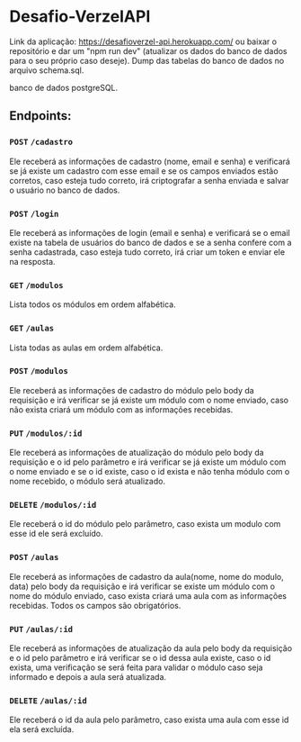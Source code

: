 # Desafio-VerzelAPI

Link da aplicação: https://desafioverzel-api.herokuapp.com/
ou
baixar o repositório e dar um "npm run dev" (atualizar os dados do banco de dados para o seu próprio caso deseje).
Dump das tabelas do banco de dados no arquivo schema.sql.

banco de dados postgreSQL.

## Endpoints:

### `POST` `/cadastro`

Ele receberá as informações de cadastro (nome, email e senha) e verificará se já existe um cadastro com esse email e se os campos enviados estão corretos, caso esteja tudo correto, irá criptografar a senha enviada e salvar o usuário no banco de dados.

### `POST` `/login`

Ele receberá as informações de login (email e senha) e verificará se o email existe na tabela de usuários do banco de dados e se a senha confere com a senha cadastrada, caso esteja tudo correto, irá criar um token e enviar ele na resposta.

### `GET` `/modulos`

Lista todos os módulos em ordem alfabética.

### `GET` `/aulas`

Lista todas as aulas em ordem alfabética.

### `POST` `/modulos`

Ele receberá as informações de cadastro do módulo pelo body da requisição e irá verificar se já existe um módulo com o nome enviado, caso não exista criará um módulo com as informações recebidas.

### `PUT` `/modulos/:id`

Ele receberá as informações de atualização do módulo pelo body da requisição e o id pelo parâmetro e irá verificar se já existe um módulo com o nome enviado e se o id existe, caso o id exista e não tenha módulo com o nome recebido, o módulo será atualizado.

### `DELETE` `/modulos/:id`

Ele receberá o id do módulo pelo parâmetro, caso exista um modulo com esse id ele será excluído.

### `POST` `/aulas`

Ele receberá as informações de cadastro da aula(nome, nome do modulo, data) pelo body da requisição e irá verificar se existe um módulo com o nome do módulo enviado, caso exista criará uma aula com as informações recebidas.
Todos os campos são obrigatórios.

### `PUT` `/aulas/:id`

Ele receberá as informações de atualização da aula pelo body da requisição e o id pelo parâmetro e irá verificar se o id dessa aula existe, caso o id exista, uma verificação se será feita para validar o módulo caso seja informado e depois a aula será atualizada.

### `DELETE` `/aulas/:id`

Ele receberá o id da aula pelo parâmetro, caso exista uma aula com esse id ela será excluída.


